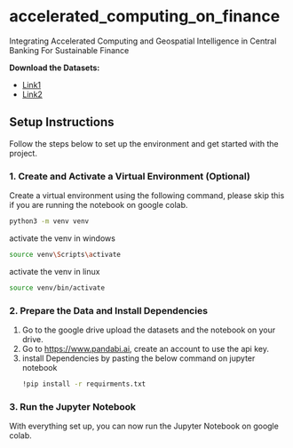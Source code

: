 # accelerated_computing_on_finance

Integrating Accelerated Computing and Geospatial Intelligence in Central Banking For Sustainable Finance

**Download the Datasets:**

- [Link1](https://datafinder.qog.gu.se/variable/cbi_reg)
- [Link2](https://data.worldbank.org/indicator/NY.GDP.MKTP.KD.ZG?name_desc=false)

## Setup Instructions

Follow the steps below to set up the environment and get started with the project.

### 1. Create and Activate a Virtual Environment (Optional)

Create a virtual environment using the following command, please skip this if you are running the notebook on google colab. 

```bash
python3 -m venv venv
```

activate the venv in windows

```bash
source venv\Scripts\activate
```

activate the venv in linux

```bash
source venv/bin/activate
```


### 2. Prepare the Data and Install Dependencies

1. Go to the google drive upload the datasets and the notebook on your drive.
2. Go to https://www.pandabi.ai, create an account to use the api key. 
3. install Dependencies by pasting the below command on jupyter notebook 
   ```bash
   !pip install -r requirments.txt
   ```

### 3. Run the Jupyter Notebook
With everything set up, you can now run the Jupyter Notebook on google colab.
